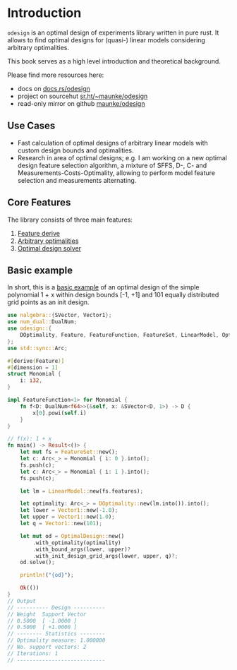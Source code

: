 # Introduction

`odesign` is an optimal design of experiments library written in pure rust. It
allows to find optimal designs for (quasi-) linear models considering arbitrary
optimalities.

This book serves as a high level introduction and theoretical background.

Please find more resources here:

- docs on [docs.rs/odesign](https://docs.rs/odesign)
- project on sourcehut [sr.ht/~maunke/odesign](https://sr.ht/~maunke/odesign)
- read-only mirror on github [maunke/odesign](https://github.com/maunke/odesign)

## Use Cases

- Fast calculation of optimal designs of arbitrary linear models with custom
  design bounds and optimalities.
- Research in area of optimal designs; e.g. I am working on a new optimal design
  feature selection algorithm, a mixture of SFFS, D-, C- and
  Measurements-Costs-Optimality, allowing to perform model feature selection and
  measurements alternating.

## Core Features

The library consists of three main features:

1. [Feature derive](feature-derive.md)
1. [Arbitrary optimalities](optimalities.md)
1. [Optimal design solver](solver.md)

## Basic example

In short, this is a
[basic example](https://git.sr.ht/~maunke/odesign/tree/main/item/odesign-examples/examples/basic/main.rs)
of an optimal design of the simple polynomial 1 + x within design bounds [-1,
+1] and 101 equally distributed grid points as an init design.

```rust
use nalgebra::{SVector, Vector1};
use num_dual::DualNum;
use odesign::{
    DOptimality, Feature, FeatureFunction, FeatureSet, LinearModel, OptimalDesign, Result,
};
use std::sync::Arc;

#[derive(Feature)]
#[dimension = 1]
struct Monomial {
    i: i32,
}

impl FeatureFunction<1> for Monomial {
    fn f<D: DualNum<f64>>(&self, x: &SVector<D, 1>) -> D {
        x[0].powi(self.i)
    }
}

// f(x): 1 + x
fn main() -> Result<()> {
    let mut fs = FeatureSet::new();
    let c: Arc<_> = Monomial { i: 0 }.into();
    fs.push(c);
    let c: Arc<_> = Monomial { i: 1 }.into();
    fs.push(c);

    let lm = LinearModel::new(fs.features);

    let optimality: Arc<_> = DOptimality::new(lm.into()).into();
    let lower = Vector1::new(-1.0);
    let upper = Vector1::new(1.0);
    let q = Vector1::new(101);

    let mut od = OptimalDesign::new()
        .with_optimality(optimality)
        .with_bound_args(lower, upper)?
        .with_init_design_grid_args(lower, upper, q)?;
    od.solve();

    println!("{od}");

    Ok(())
}
// Output
// ---------- Design ----------
// Weight  Support Vector
// 0.5000  [ -1.0000 ]
// 0.5000  [ +1.0000 ]
// -------- Statistics --------
// Optimality measure: 1.000000
// No. support vectors: 2
// Iterations: 1
// ----------------------------
```
